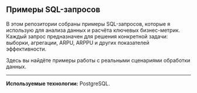 ## Примеры SQL-запросов

В этом репозитории собраны примеры SQL-запросов, которые я использую для анализа данных и расчёта ключевых бизнес-метрик.  
Каждый запрос предназначен для решения конкретной задачи: выборки, агрегации, ARPU, ARPPU и других показателей эффективности.

Здесь вы найдёте примеры работы с реальными сценариями обработки данных.

---

**Используемые технологии:** PostgreSQL.
